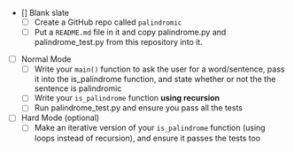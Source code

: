 * [] Blank slate
  * [ ] Create a GitHub repo called `palindromic`
  * [ ] Put a `README.md` file in it and copy palindrome.py and palindrome_test.py from this repository into it.
* [ ] Normal Mode
  * [ ] Write your `main()` function to ask the user for a word/sentence, pass it into the is_palindrome function, and state whether or not the the sentence is palindromic
  * [ ] Write your `is_palindrome` function **using recursion**
  * [ ] Run palindrome_test.py and ensure you pass all the tests
* [ ] Hard Mode (optional)
  * [ ] Make an iterative version of your `is_palindrome` function (using loops instead of recursion), and ensure it passes the tests too
